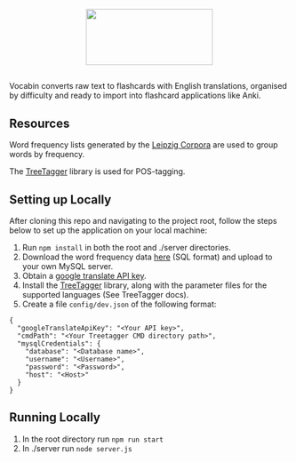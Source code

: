 <p align="center">
<img src="https://github.com/Buroni/vocabin/blob/master/public/vocabin_logo.png" style="text-align: center;" width="228" height="101" />
</p>

##

Vocabin converts raw text to flashcards with English translations, organised by difficulty and ready to import into flashcard applications like Anki.

## Resources

Word frequency lists generated by the <a href="http://wortschatz.uni-leipzig.de/en/download/" target="_blank">Leipzig Corpora</a> are used to group words by frequency.

The <a href="http://www.cis.uni-muenchen.de/~schmid/tools/TreeTagger/" target="_blank">TreeTagger</a> library is used for POS-tagging.

## Setting up Locally

After cloning this repo and navigating to the project root, follow the steps below to set up the application on your local machine:

1. Run `npm install` in both the root and ./server directories.
2. Download the word frequency data <a href="http://vocabin.net/resources/vocabi5_word_freqs.tar.gz" target="_blank">here</a> (SQL format) and upload to your own MySQL server.
3. Obtain a <a href="https://cloud.google.com/translate/docs/" target="_blank">google translate API key</a>.
4. Install the <a href="http://www.cis.uni-muenchen.de/~schmid/tools/TreeTagger/" target="_blank">TreeTagger</a> library, along with the parameter files for the supported languages (See TreeTagger docs).
5. Create a file `config/dev.json` of the following format:

```
{
  "googleTranslateApiKey": "<Your API key>",
  "cmdPath": "<Your Treetagger CMD directory path>",
  "mysqlCredentials": {
    "database": "<Database name>",
    "username": "<Username>",
    "password": "<Password>",
    "host": "<Host>"
  }
}
```

## Running Locally

1. In the root directory run `npm run start`
2. In ./server run `node server.js`
